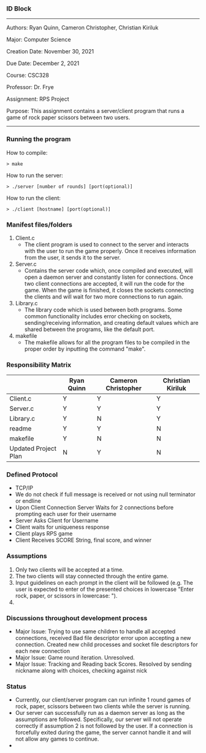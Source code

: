### ID Block
***
Authors: 		Ryan Quinn, Cameron Christopher, Christian Kiriluk

Major: 			Computer Science

Creation Date:	November 30, 2021

Due Date: 		December 2, 2021

Course: 		CSC328

Professor:		Dr. Frye

Assignment:		RPS Project

Purpose:		This assignment contains a server/client program that runs
				a game of rock paper scissors between two users.
***

### Running the program
How to compile:
```
> make
```

How to run the server: 
```
> ./server [number of rounds] [port(optional)]
```

How to run the client: 
```
> ./client [hostname] [port(optional)]
```

### Manifest files/folders
1. Client.c
    - The client program is used to connect to the server and interacts with the user
      to run the game properly. Once it receives information from the user, it sends
      it to the server.
2. Server.c
    - Contains the server code which, once compiled and executed, will open a daemon
      server and constantly listen for connections. Once two client connections are
      accepted, it will run the code for the game. When the game is finished, it closes
      the sockets connecting the clients and will wait for two more connections to run
      again.
3. Library.c
    - The library code which is used between both programs. Some common functionality
      includes error checking on sockets, sending/receiving information, and creating
      default values which are shared between the programs, like the default port.
4. makefile
    - The makefile allows for all the program files to be compiled in the proper order
      by inputting the command "make".

### Responsibility Matrix
|                       |  Ryan  Quinn  |  Cameron Christopher  | Christian Kiriluk |
| --------------------- | ------------- | --------------------- | ----------------- |
|       Client.c        |       Y       |           Y           |         Y         |
|       Server.c        |       Y       |           Y           |         Y         |
|       Library.c       |       Y       |           N           |         Y         |
|        readme         |       Y       |           Y           |         N         |
|       makefile        |       Y       |           N           |         N         |
| Updated Project Plan  |       N       |           Y           |         N         |

### Defined Protocol
- TCP/IP
- We do not check if full message is received or not using null terminator or endline
- Upon Client Connection Server Waits for 2 connections before prompting each user for their username
- Server Asks Client for Username
- Client waits for uniqueness response 
- Client plays RPS game
- Client Receives SCORE String, final score, and winner

### Assumptions
  1. Only two clients will be accepted at a time. 
  2. The two clients will stay connected through the entire game.
  3. Input guidelines on each prompt in the client will be followed (e.g. The user is expected to enter 
        of the presented choices in lowercase "Enter rock, paper, or scissors in lowercase: ").
  4. 

### Discussions throughout development process
  - Major Issue: Trying to use same children to handle all accepted connections, received Bad file descriptor error upon accepting a new connection. Created new child processes and socket file descriptors for each new connection
  - Major Issue: Game round iteration. Unresolved.
  - Major Issue: Tracking and Reading back Scores. Resolved by sending nickname along with choices, checking against nick
  
### Status
  - Currently, our client/server program can run infinite 1 round games of rock, paper, scissors between two clients while the server is running.
  - Our server can successfully run as a daemon server as long as the assumptions are followed. Specifically,
        our server will not operate correctly if assumption 2 is not followed by the user. If a connection is
        forcefully exited during the game, the server cannot handle it and will not allow any games to continue.
  - 

